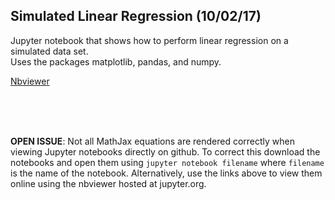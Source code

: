 ## Simulated Linear Regression (10/02/17)

Jupyter notebook that shows how to perform linear regression on a simulated data set. <br>
Uses the packages matplotlib, pandas, and numpy.

[Nbviewer](http://nbviewer.jupyter.org/github/nuclth/Python_Statistics/blob/master/Simulated_Linear_Regression.ipynb)

<br><br><br>

**OPEN ISSUE**: Not all MathJax equations are rendered correctly when viewing Jupyter notebooks directly on github. To correct this download the notebooks and open them using ```jupyter notebook filename``` where ```filename``` is the name of the notebook. Alternatively, use the links above to view them online using the nbviewer hosted at jupyter.org.

